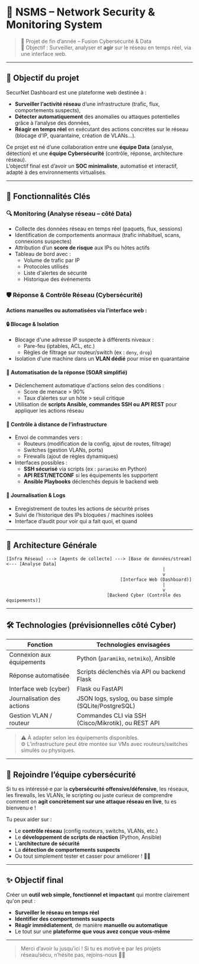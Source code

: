 # 🔐 NSMS – Network Security & Monitoring System

> 🚀 Projet de fin d’année – Fusion Cybersécurité & Data  
> 📡 Objectif : Surveiller, analyser et **agir** sur le réseau en temps réel, via une interface web.

---

## 🎯 Objectif du projet

SecurNet Dashboard est une plateforme web destinée à :
- **Surveiller l’activité réseau** d’une infrastructure (trafic, flux, comportements suspects),
- **Détecter automatiquement** des anomalies ou attaques potentielles grâce à l’analyse des données,
- **Réagir en temps réel** en exécutant des actions concrètes sur le réseau (blocage d’IP, quarantaine, création de VLANs...).

Ce projet est né d’une collaboration entre une **équipe Data** (analyse, détection) et une **équipe Cybersécurité** (contrôle, réponse, architecture réseau).  
L’objectif final est d’avoir un **SOC minimaliste**, automatisé et interactif, adapté à des environnements virtualisés.

---

## 🧩 Fonctionnalités Clés

### 🔍 Monitoring (Analyse réseau – côté Data)
- Collecte des données réseau en temps réel (paquets, flux, sessions)
- Identification de comportements anormaux (trafic inhabituel, scans, connexions suspectes)
- Attribution d’un **score de risque** aux IPs ou hôtes actifs
- Tableau de bord avec :
  - Volume de trafic par IP
  - Protocoles utilisés
  - Liste d'alertes de sécurité
  - Historique des événements

### 🛡️ Réponse & Contrôle Réseau (Cybersécurité)

**Actions manuelles ou automatisées via l’interface web :**

#### 🔒 Blocage & Isolation
- Blocage d'une adresse IP suspecte à différents niveaux :
  - Pare-feu (iptables, ACL, etc.)
  - Règles de filtrage sur routeur/switch (ex : `deny`, `drop`)
- Isolation d'une machine dans un **VLAN dédié** pour mise en quarantaine

#### 🧠 Automatisation de la réponse (SOAR simplifié)
- Déclenchement automatique d'actions selon des conditions :
  - Score de menace > 90%
  - Taux d’alertes sur un hôte > seuil critique
- Utilisation de **scripts Ansible, commandes SSH ou API REST** pour appliquer les actions réseau

#### 🔧 Contrôle à distance de l’infrastructure
- Envoi de commandes vers :
  - Routeurs (modification de la config, ajout de routes, filtrage)
  - Switches (gestion VLANs, ports)
  - Firewalls (ajout de règles dynamiques)
- Interfaces possibles :
  - **SSH sécurisé** via scripts (ex : `paramiko` en Python)
  - **API REST/NETCONF** si les équipements les supportent
  - **Ansible Playbooks** déclenchés depuis le backend web

#### 📜 Journalisation & Logs
- Enregistrement de toutes les actions de sécurité prises
- Suivi de l’historique des IPs bloquées / machines isolées
- Interface d’audit pour voir qui a fait quoi, et quand

---

## 🧪 Architecture Générale

```
[Infra Réseau] ---> [Agents de collecte] ---> [Base de données/stream] <--- [Analyse Data]
                                                           |
                                                           v
                                           [Interface Web (Dashboard)]
                                                           |
                                                           v
                                      [Backend Cyber (Contrôle des équipements)]
```

---

## 🛠️ Technologies (prévisionnelles côté Cyber)

| Fonction                        | Technologies envisagées                     |
|--------------------------------|---------------------------------------------|
| Connexion aux équipements      | Python (`paramiko`, `netmiko`), Ansible     |
| Réponse automatisée            | Scripts déclenchés via API ou backend Flask |
| Interface web (cyber)          | Flask ou FastAPI                            |
| Journalisation des actions     | JSON logs, syslog, ou base simple (SQLite/PostgreSQL) |
| Gestion VLAN / routeur         | Commandes CLI via SSH (Cisco/Mikrotik), ou REST API |

> ⚠️ À adapter selon les équipements disponibles.  
> ⚙️ L’infrastructure peut être montée sur VMs avec routeurs/switches simulés ou physiques.

---

## 🧠 Rejoindre l’équipe cybersécurité

Si tu es intéressé·e par la **cybersécurité offensive/défensive**, les réseaux, les firewalls, les VLANs, le scripting ou juste curieux de comprendre comment on **agit concrètement sur une attaque réseau en live**, tu es bienvenu·e !

Tu peux aider sur :
- Le **contrôle réseau** (config routeurs, switchs, VLANs, etc.)
- Le **développement de scripts de réaction** (Python, Ansible)
- L’**architecture de sécurité**
- La **détection de comportements suspects**
- Ou tout simplement tester et casser pour améliorer ! 🧨😄

---

## ✨ Objectif final

Créer un **outil web simple, fonctionnel et impactant** qui montre clairement qu'on peut :
- **Surveiller le réseau en temps réel**
- **Identifier des comportements suspects**
- **Réagir immédiatement**, de manière **manuelle ou automatique**
- Le tout sur une **plateforme que vous avez conçue vous-même**

---

> Merci d’avoir lu jusqu’ici ! Si tu es motivé·e par les projets réseau/sécu, n’hésite pas, rejoins-nous 🔐🔥
